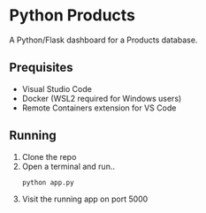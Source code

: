 # Python Products

A Python/Flask dashboard for a Products database.

## Prequisites

* Visual Studio Code
* Docker (WSL2 required for Windows users)
* Remote Containers extension for VS Code



## Running

1. Clone the repo
2. Open a terminal and run..
    ```
    python app.py
    ```
3. Visit the running app on port 5000